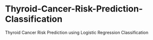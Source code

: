 # Thyroid-Cancer-Risk-Prediction-Classification
Thyroid Cancer Risk Prediction using Logistic Regression Classification

